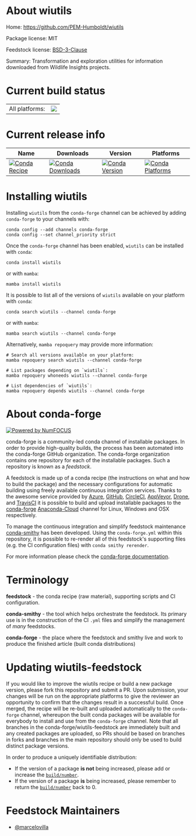 About wiutils
=============

Home: https://github.com/PEM-Humboldt/wiutils

Package license: MIT

Feedstock license: [BSD-3-Clause](https://github.com/conda-forge/wiutils-feedstock/blob/main/LICENSE.txt)

Summary: Transformation and exploration utilities for information downloaded from Wildlife Insights projects.

Current build status
====================


<table><tr><td>All platforms:</td>
    <td>
      <a href="https://dev.azure.com/conda-forge/feedstock-builds/_build/latest?definitionId=14411&branchName=main">
        <img src="https://dev.azure.com/conda-forge/feedstock-builds/_apis/build/status/wiutils-feedstock?branchName=main">
      </a>
    </td>
  </tr>
</table>

Current release info
====================

| Name | Downloads | Version | Platforms |
| --- | --- | --- | --- |
| [![Conda Recipe](https://img.shields.io/badge/recipe-wiutils-green.svg)](https://anaconda.org/conda-forge/wiutils) | [![Conda Downloads](https://img.shields.io/conda/dn/conda-forge/wiutils.svg)](https://anaconda.org/conda-forge/wiutils) | [![Conda Version](https://img.shields.io/conda/vn/conda-forge/wiutils.svg)](https://anaconda.org/conda-forge/wiutils) | [![Conda Platforms](https://img.shields.io/conda/pn/conda-forge/wiutils.svg)](https://anaconda.org/conda-forge/wiutils) |

Installing wiutils
==================

Installing `wiutils` from the `conda-forge` channel can be achieved by adding `conda-forge` to your channels with:

```
conda config --add channels conda-forge
conda config --set channel_priority strict
```

Once the `conda-forge` channel has been enabled, `wiutils` can be installed with `conda`:

```
conda install wiutils
```

or with `mamba`:

```
mamba install wiutils
```

It is possible to list all of the versions of `wiutils` available on your platform with `conda`:

```
conda search wiutils --channel conda-forge
```

or with `mamba`:

```
mamba search wiutils --channel conda-forge
```

Alternatively, `mamba repoquery` may provide more information:

```
# Search all versions available on your platform:
mamba repoquery search wiutils --channel conda-forge

# List packages depending on `wiutils`:
mamba repoquery whoneeds wiutils --channel conda-forge

# List dependencies of `wiutils`:
mamba repoquery depends wiutils --channel conda-forge
```


About conda-forge
=================

[![Powered by
NumFOCUS](https://img.shields.io/badge/powered%20by-NumFOCUS-orange.svg?style=flat&colorA=E1523D&colorB=007D8A)](https://numfocus.org)

conda-forge is a community-led conda channel of installable packages.
In order to provide high-quality builds, the process has been automated into the
conda-forge GitHub organization. The conda-forge organization contains one repository
for each of the installable packages. Such a repository is known as a *feedstock*.

A feedstock is made up of a conda recipe (the instructions on what and how to build
the package) and the necessary configurations for automatic building using freely
available continuous integration services. Thanks to the awesome service provided by
[Azure](https://azure.microsoft.com/en-us/services/devops/), [GitHub](https://github.com/),
[CircleCI](https://circleci.com/), [AppVeyor](https://www.appveyor.com/),
[Drone](https://cloud.drone.io/welcome), and [TravisCI](https://travis-ci.com/)
it is possible to build and upload installable packages to the
[conda-forge](https://anaconda.org/conda-forge) [Anaconda-Cloud](https://anaconda.org/)
channel for Linux, Windows and OSX respectively.

To manage the continuous integration and simplify feedstock maintenance
[conda-smithy](https://github.com/conda-forge/conda-smithy) has been developed.
Using the ``conda-forge.yml`` within this repository, it is possible to re-render all of
this feedstock's supporting files (e.g. the CI configuration files) with ``conda smithy rerender``.

For more information please check the [conda-forge documentation](https://conda-forge.org/docs/).

Terminology
===========

**feedstock** - the conda recipe (raw material), supporting scripts and CI configuration.

**conda-smithy** - the tool which helps orchestrate the feedstock.
                   Its primary use is in the construction of the CI ``.yml`` files
                   and simplify the management of *many* feedstocks.

**conda-forge** - the place where the feedstock and smithy live and work to
                  produce the finished article (built conda distributions)


Updating wiutils-feedstock
==========================

If you would like to improve the wiutils recipe or build a new
package version, please fork this repository and submit a PR. Upon submission,
your changes will be run on the appropriate platforms to give the reviewer an
opportunity to confirm that the changes result in a successful build. Once
merged, the recipe will be re-built and uploaded automatically to the
`conda-forge` channel, whereupon the built conda packages will be available for
everybody to install and use from the `conda-forge` channel.
Note that all branches in the conda-forge/wiutils-feedstock are
immediately built and any created packages are uploaded, so PRs should be based
on branches in forks and branches in the main repository should only be used to
build distinct package versions.

In order to produce a uniquely identifiable distribution:
 * If the version of a package **is not** being increased, please add or increase
   the [``build/number``](https://docs.conda.io/projects/conda-build/en/latest/resources/define-metadata.html#build-number-and-string).
 * If the version of a package **is** being increased, please remember to return
   the [``build/number``](https://docs.conda.io/projects/conda-build/en/latest/resources/define-metadata.html#build-number-and-string)
   back to 0.

Feedstock Maintainers
=====================

* [@marcelovilla](https://github.com/marcelovilla/)

